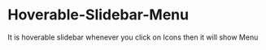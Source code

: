 # Hoverable-Slidebar-Menu
It is hoverable slidebar whenever you click on Icons then it will show Menu

